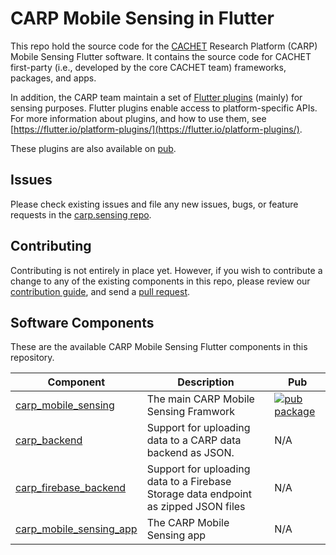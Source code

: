 # CARP Mobile Sensing in Flutter

This repo hold the source code for the [CACHET](http://www.cachet.dk/) Research Platform (CARP) Mobile Sensing Flutter software.
It contains the source code for CACHET first-party (i.e., developed by the core CACHET team) frameworks, packages, and apps.

In addition, the CARP team maintain a set of [Flutter plugins](https://github.com/cph-cachet/flutter-plugins) (mainly) for sensing purposes. Flutter plugins enable access to platform-specific APIs. For more information
about plugins, and how to use them, see
[https://flutter.io/platform-plugins/](https://flutter.io/platform-plugins/).

These plugins are also available on [pub](https://pub.dartlang.org/flutter/plugins).

## Issues

Please check existing issues and file any new issues, bugs, or feature requests in the [carp.sensing repo](https://github.com/cph-cachet/carp.sensing/issues).

## Contributing

Contributing is not entirely in place yet. However, if you wish to contribute a change to any of the existing components in this repo,
please review our [contribution guide](https://github.com/cph-cachet/carp.sensing/CONTRIBUTING.md),
and send a [pull request](https://github.com/cph-cachet/carp.sensing/pulls).

## Software Components
These are the available CARP Mobile Sensing Flutter components in this repository.

| Component | Description | Pub | 
|-----------|-------------|-----|
| [carp_mobile_sensing](./carp_mobile_sensing) | The main CARP Mobile Sensing Framwork | [![pub package](https://img.shields.io/pub/v/firebase_dynamic_links.svg)](https://pub.dartlang.org/packages/carp_mobile_sensing) |
| [carp_backend](./carp_backend) | Support for uploading data to a CARP data backend as JSON. | N/A |
| [carp_firebase_backend](./carp_firebase_backend) | Support for uploading data to a Firebase Storage data endpoint as zipped JSON files| N/A |
| [carp_mobile_sensing_app](./carp_mobile_sensing_app) | The CARP Mobile Sensing app | N/A |


